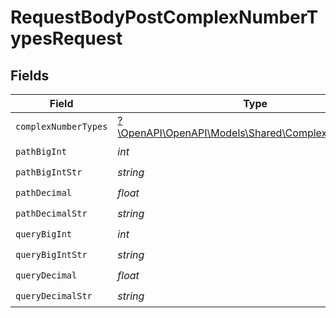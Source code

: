 # RequestBodyPostComplexNumberTypesRequest


## Fields

| Field                                                                                           | Type                                                                                            | Required                                                                                        | Description                                                                                     |
| ----------------------------------------------------------------------------------------------- | ----------------------------------------------------------------------------------------------- | ----------------------------------------------------------------------------------------------- | ----------------------------------------------------------------------------------------------- |
| `complexNumberTypes`                                                                            | [?\OpenAPI\OpenAPI\Models\Shared\ComplexNumberTypes](../../models/shared/ComplexNumberTypes.md) | :heavy_minus_sign:                                                                              | N/A                                                                                             |
| `pathBigInt`                                                                                    | *int*                                                                                           | :heavy_check_mark:                                                                              | N/A                                                                                             |
| `pathBigIntStr`                                                                                 | *string*                                                                                        | :heavy_check_mark:                                                                              | N/A                                                                                             |
| `pathDecimal`                                                                                   | *float*                                                                                         | :heavy_check_mark:                                                                              | N/A                                                                                             |
| `pathDecimalStr`                                                                                | *string*                                                                                        | :heavy_check_mark:                                                                              | N/A                                                                                             |
| `queryBigInt`                                                                                   | *int*                                                                                           | :heavy_check_mark:                                                                              | N/A                                                                                             |
| `queryBigIntStr`                                                                                | *string*                                                                                        | :heavy_check_mark:                                                                              | N/A                                                                                             |
| `queryDecimal`                                                                                  | *float*                                                                                         | :heavy_check_mark:                                                                              | N/A                                                                                             |
| `queryDecimalStr`                                                                               | *string*                                                                                        | :heavy_check_mark:                                                                              | N/A                                                                                             |